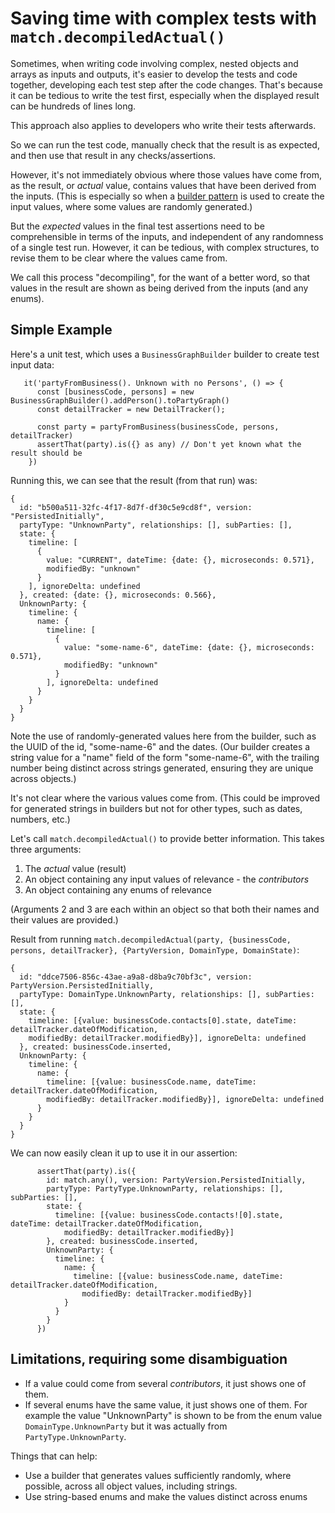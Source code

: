 # Saving time with complex tests with `match.decompiledActual()`

Sometimes, when writing code involving complex, nested objects and arrays as inputs and outputs, it's
easier to develop the tests and code together, developing each test step after the code changes.
That's because it can be tedious to write the test first, especially when the displayed result can be 
hundreds of lines long.

This approach also applies to developers who write their tests afterwards.

So we can run the test code, manually check that the result is as expected, 
and then use that result in any checks/assertions.

However, it's not immediately obvious where those values have come from, 
as the result, or *actual* value, contains values that have been derived from the inputs. 
(This is especially so when a [builder pattern](https://en.wikipedia.org/wiki/Builder_pattern) 
is used to create the input values, where some values are randomly generated.)

But the *expected* values in the final test assertions need to be comprehensible in terms of the inputs, 
and independent of any randomness of a single test run.
However, it can be tedious, with complex structures, to revise them to be clear where the values came from.

We call this process "decompiling", for the want of a better word, 
so that values in the result are shown as being derived from the inputs (and any enums).

## Simple Example

Here's a unit test, which uses a `BusinessGraphBuilder` builder to create test input data:

```
   it('partyFromBusiness(). Unknown with no Persons', () => {
      const [businessCode, persons] = new BusinessGraphBuilder().addPerson().toPartyGraph()
      const detailTracker = new DetailTracker();
 
      const party = partyFromBusiness(businessCode, persons, detailTracker)
      assertThat(party).is({} as any) // Don't yet known what the result should be
    })
```

Running this, we can see that the result (from that run) was:

```
{
  id: "b500a511-32fc-4f17-8d7f-df30c5e9cd8f", version: "PersistedInitially", 
  partyType: "UnknownParty", relationships: [], subParties: [], 
  state: {
    timeline: [
      {
        value: "CURRENT", dateTime: {date: {}, microseconds: 0.571}, 
        modifiedBy: "unknown"
      }
    ], ignoreDelta: undefined
  }, created: {date: {}, microseconds: 0.566}, 
  UnknownParty: {
    timeline: {
      name: {
        timeline: [
          {
            value: "some-name-6", dateTime: {date: {}, microseconds: 0.571}, 
            modifiedBy: "unknown"
          }
        ], ignoreDelta: undefined
      }
    }
  }
}

```
Note the use of randomly-generated values here from the builder, such as the UUID of the id, "some-name-6" and the dates.
(Our builder creates a string value for a "name" field of the form "some-name-6", 
with the trailing number being distinct across strings generated, ensuring they are unique across objects.)

It's not clear where the various values come from. 
(This could be improved for generated strings in builders but not for other types, such as dates, numbers, etc.)

Let's call `match.decompiledActual()` to provide better information. This takes three arguments:
 1. The *actual* value (result)
 1. An object containing any input values of relevance - the *contributors*
 1. An object containing any enums of relevance

(Arguments 2 and 3 are each within an object so that both their names and their values are provided.)

Result from running
`match.decompiledActual(party, {businessCode, persons, detailTracker}, {PartyVersion, DomainType, DomainState)`:

```
{
  id: "ddce7506-856c-43ae-a9a8-d8ba9c70bf3c", version: PartyVersion.PersistedInitially, 
  partyType: DomainType.UnknownParty, relationships: [], subParties: [], 
  state: {
    timeline: [{value: businessCode.contacts[0].state, dateTime: detailTracker.dateOfModification, 
    modifiedBy: detailTracker.modifiedBy}], ignoreDelta: undefined
  }, created: businessCode.inserted, 
  UnknownParty: {
    timeline: {
      name: {
        timeline: [{value: businessCode.name, dateTime: detailTracker.dateOfModification, 
        modifiedBy: detailTracker.modifiedBy}], ignoreDelta: undefined
      }
    }
  }
}
```

We can now easily clean it up to use it in our assertion:

```
      assertThat(party).is({
        id: match.any(), version: PartyVersion.PersistedInitially,
        partyType: PartyType.UnknownParty, relationships: [], subParties: [],
        state: {
          timeline: [{value: businessCode.contacts![0].state, dateTime: detailTracker.dateOfModification,
            modifiedBy: detailTracker.modifiedBy}]
        }, created: businessCode.inserted,
        UnknownParty: {
          timeline: {
            name: {
              timeline: [{value: businessCode.name, dateTime: detailTracker.dateOfModification,
                modifiedBy: detailTracker.modifiedBy}]
            }
          }
        }
      })
```

## Limitations, requiring some disambiguation

 * If a value could come from several *contributors*, it just shows one of them.
 * If several enums have the same value, it just shows one of them.
   For example the value "UnknownParty" is shown to be from the enum value `DomainType.UnknownParty` 
   but it was actually from `PartyType.UnknownParty`.

Things that can help:
 * Use a builder that generates values sufficiently randomly, where possible,
   across all object values, including strings.
 * Use string-based enums and make the values distinct across enums